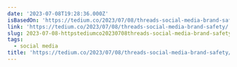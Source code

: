 ```yaml
---
date: '2023-07-08T19:28:36.000Z'
isBasedOn: 'https://tedium.co/2023/07/08/threads-social-media-brand-safety/'
link: 'https://tedium.co/2023/07/08/threads-social-media-brand-safety/'
slug: 2023-07-08-httpstediumco20230708threads-social-media-brand-safety
tags:
  - social media
title: 'https://tedium.co/2023/07/08/threads-social-media-brand-safety/'
---
```



